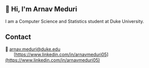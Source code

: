 ## 👋 Hi, I'm Arnav Meduri 

I am a Computer Science and Statistics student at Duke University.

## Contact

📧 [arnav.meduri@duke.edu](mailto:arnav.meduri@duke.edu)  
<img src="https://img.icons8.com/ios-filled/50/808080/linkedin.png" width="17" style="vertical-align:middle; margin-right:6px;" /> [https://www.linkedin.com/in/arnavmeduri05](https://www.linkedin.com/in/arnavmeduri05)

